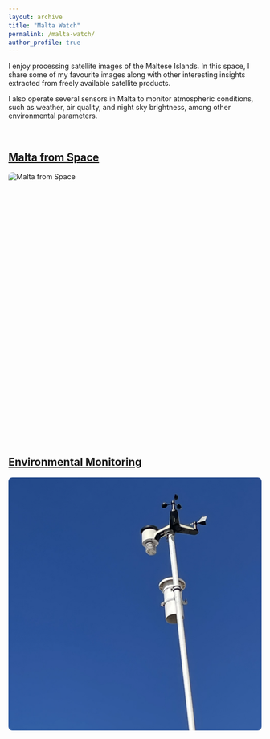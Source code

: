 ```yaml
---
layout: archive
title: "Malta Watch"
permalink: /malta-watch/
author_profile: true
---
```



I enjoy processing satellite images of the Maltese Islands. In this space, I share some of my favourite images along with other interesting insights extracted from freely available satellite products.

I also operate several sensors in Malta to monitor atmospheric conditions, such as weather, air quality, and night sky brightness, among other environmental parameters.

<div style="display: flex; flex-wrap: wrap; gap: 2rem; margin-top: 2rem;">
  <div style="flex: 1; min-width: 300px;">
    <h2><a href="/malta-from-space/">Malta from Space</a></h2>
    <div style="width: 100%; aspect-ratio: 1 / 1; overflow: hidden; border-radius: 8px;">
      <img src="/images/malta-s2.png" alt="Malta from Space" style="width: 100%; height: 100%; object-fit: cover; display: block;">
    </div>
  </div>
  
  <div style="flex: 1; min-width: 300px;">
    <h2><a href="/environmental-monitoring/">Environmental Monitoring</a></h2>
    <div style="width: 100%; aspect-ratio: 1 / 1; overflow: hidden; border-radius: 8px;">
      <img src="/images/mqb-ws.png" alt="Environmental Monitoring" style="width: 100%; height: 100%; object-fit: cover; display: block;">
    </div>
  </div>
</div>


